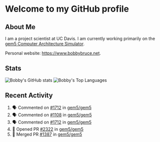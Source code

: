 # Welcome to my GitHub profile

## About Me

I am a project scientist at UC Davis. I am currently working primarily on the [gem5 Computer Architecture Simulator](https://github.com/gem5).

Personal website: <https://www.bobbybruce.net>.

## Stats

![Bobby's GitHub stats](https://github-readme-stats.vercel.app/api?username=bobbyrbruce&show_icons=true&theme=responsive&include_all_commits=true&count_private=true&show=reviews&disable_animations=true)
![Bobby's Top Languages ](https://github-readme-stats.vercel.app/api/top-langs/?username=bobbyrbruce&layout=compact&theme=responsive&count_private=true&langs_count=10&disable_animations=true)

## Recent Activity

<!--START_SECTION:activity-->
1. 🗣 Commented on [#1712](https://github.com/gem5/gem5/pull/1712#issuecomment-2918772220) in [gem5/gem5](https://github.com/gem5/gem5)
2. 🗣 Commented on [#1108](https://github.com/gem5/gem5/pull/1108#issuecomment-2918008134) in [gem5/gem5](https://github.com/gem5/gem5)
3. 🗣 Commented on [#1712](https://github.com/gem5/gem5/pull/1712#issuecomment-2917169936) in [gem5/gem5](https://github.com/gem5/gem5)
4. 💪 Opened PR [#2322](https://github.com/gem5/gem5/pull/2322) in [gem5/gem5](https://github.com/gem5/gem5)
5. 🎉 Merged PR [#1387](https://github.com/gem5/gem5/pull/1387) in [gem5/gem5](https://github.com/gem5/gem5)
<!--END_SECTION:activity-->
